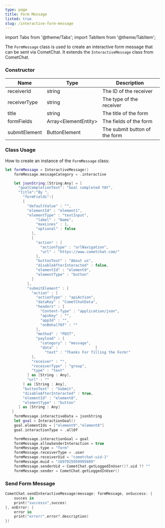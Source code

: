 ```yaml
---
type: page
title: Form Message
listed: true
slug: /interactive-form-message
---
```


import Tabs from '@theme/Tabs';
import TabItem from '@theme/TabItem';

The `FormMessage` class is used to create an interactive form message that can be sent via CometChat. It extends the `InteractiveMessage` class from CometChat.

### Constructor

| Name          | Type                       | Description                   |
| ------------- | -------------------------- | ----------------------------- |
| receiverId    | string                     | The ID of the receiver        |
| receiverType  | string                     | The type of the receiver      |
| title         | string                     | The title of the form         |
| formFields    | Array&lt;ElementEntity&gt; | The fields of the form        |
| submitElement | ButtonElement              | The submit button of the form |

### Class Usage

How to create an instance of the `FormMessage` class:
<Tabs>
<TabItem value="Swift" label="Swift">

```swift
let formMessage = InteractiveMessage()
    formMessage.messageCategory = .interactive

    let jsonString:[String:Any] = [
      "goalCompletionText": "Goal completed YAY",
      "title":"By ",
        "formFields":[
        [
          "defaultValue" : "",
          "elementId" : "element1",
          "elementType" : "textInput",
              "label" : "Name",
              "maxLines" : 1,
              "optional" : false
            ],
            [
              "action" : [
                "actionType" : "urlNavigation",
                "url" : "https://www.cometchat.com/"
              ],
              "buttonText" : "About us",
              "disableAfterInteracted" : false,
              "elementId" : "element9",
              "elementType" : "button"
            ]
          ],
          "submitElement" : [
            "action" : [
              "actionType" : "apiAction",
              "dataKey" : "CometChatData",
              "headers" : [
                "Content-Type" : "application/json",
                "apiKey" : "",
                "appId" : "",
                "onBehalfOf" : ""
              ],
              "method" : "POST",
              "payload" : [
                "category" : "message",
                "data" :                 [
                  "text" : "Thanks For filling the Form!"
            ],
            "receiver" : "",
            "receiverType" : "group",
            "type" : "text"
          ] as [String : Any],
          "url" : ""
        ] as [String : Any],
        "buttonText" : "Submit",
        "disableAfterInteracted" : true,
        "elementId" : "element8",
        "elementType" : "button"
      ] as [String : Any]
   ]
    formMessage.interactiveData = jsonString
    let goal = InteractionGoal()
    goal.elementIds = ["element9","element8"]
    goal.interactionType = .allOf

    formMessage.interactionGoal = goal
    formMessage.allowSenderInteraction = true
    formMessage.type = "form"
    formMessage.receiverType = .user
    formMessage.receiverUid = "cometchat-uid-1"
    formMessage.muid = "1697025959995609"
    formMessage.senderUid = CometChat.getLoggedInUser()?.uid ?? ""
    formMessage.sender = CometChat.getLoggedInUser()
```

</TabItem>
</Tabs>

### Send Form Message

<Tabs>
<TabItem value="Swift" label="Swift">

```swift
CometChat.sendInteractiveMessage(message: formMessage, onSuccess: {
    succes in
    print("successs",succes)
}, onError: {
    error in
    print("errorr",error?.description)
})
```

</TabItem>
</Tabs>
